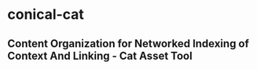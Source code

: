 # conical-cat
## Content Organization for Networked Indexing of Context And Linking - Cat Asset Tool